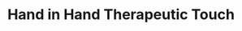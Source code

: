 ---
title: "Hand in Hand Therapeutic Touch"
url: /denver/hand-in-hand-therapeutic-touch/
shop: Kosmetik
---